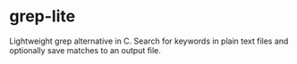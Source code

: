 # grep-lite
Lightweight grep alternative in C. Search for keywords in plain text files and optionally save matches to an output file.
